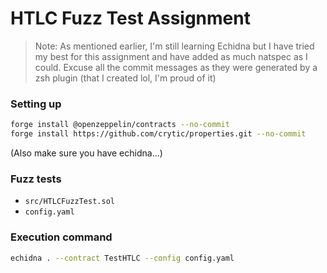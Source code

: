 # HTLC Fuzz Test Assignment  
> Note: As mentioned earlier, I'm still learning Echidna but I have tried my best for this assignment and have added as much natspec as I could. Excuse all the commit messages as they were generated by a zsh plugin (that I created lol, I'm proud of it)  
  
### Setting up  
```bash
forge install @openzeppelin/contracts --no-commit
forge install https://github.com/crytic/properties.git --no-commit
```  
(Also make sure you have echidna...)
  
### Fuzz tests  
- `src/HTLCFuzzTest.sol`
- `config.yaml`  
  
### Execution command  
```bash
echidna . --contract TestHTLC --config config.yaml
```  
  